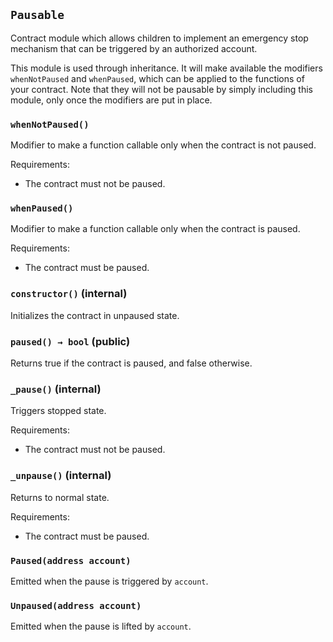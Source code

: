 ## `Pausable`



Contract module which allows children to implement an emergency stop
mechanism that can be triggered by an authorized account.

This module is used through inheritance. It will make available the
modifiers `whenNotPaused` and `whenPaused`, which can be applied to
the functions of your contract. Note that they will not be pausable by
simply including this module, only once the modifiers are put in place.

### `whenNotPaused()`



Modifier to make a function callable only when the contract is not paused.

Requirements:

- The contract must not be paused.

### `whenPaused()`



Modifier to make a function callable only when the contract is paused.

Requirements:

- The contract must be paused.


### `constructor()` (internal)



Initializes the contract in unpaused state.

### `paused() → bool` (public)



Returns true if the contract is paused, and false otherwise.

### `_pause()` (internal)



Triggers stopped state.

Requirements:

- The contract must not be paused.

### `_unpause()` (internal)



Returns to normal state.

Requirements:

- The contract must be paused.


### `Paused(address account)`



Emitted when the pause is triggered by `account`.

### `Unpaused(address account)`



Emitted when the pause is lifted by `account`.


